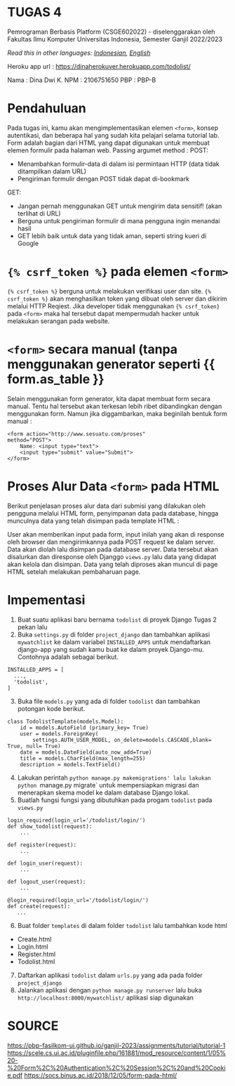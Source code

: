 # TUGAS 4

Pemrograman Berbasis Platform (CSGE602022) - diselenggarakan oleh Fakultas Ilmu Komputer Universitas Indonesia, Semester Ganjil 2022/2023

*Read this in other languages: [Indonesian](README.md), [English](README.en.md)*

Heroku app url : https://dinaherokuver.herokuapp.com/todolist/

Nama  : Dina Dwi K.
NPM   : 2106751650
PBP   : PBP-B

# Pendahuluan
Pada tugas ini, kamu akan mengimplementasikan elemen `<form>`, konsep autentikasi, dan beberapa hal yang sudah kita pelajari selama tutorial lab. Form adalah bagian dari HTML yang dapat digunakan untuk membuat elemen formulir pada halaman web. 
Passing argumet method :
POST:
- Menambahkan formulir-data di dalam isi permintaan HTTP (data tidak ditampilkan dalam URL)
- Pengiriman formulir dengan POST tidak dapat di-bookmark

GET:
- Jangan pernah menggunakan GET untuk mengirim data sensitif! (akan terlihat di URL)
- Berguna untuk pengiriman formulir di mana pengguna ingin menandai hasil
- GET lebih baik untuk data yang tidak aman, seperti string kueri di Google

# `{% csrf_token %}` pada elemen `<form>`

`{% csrf_token %}` berguna untuk melakukan verifikasi user dan site. `{% csrf_token %}` akan menghasilkan token yang dibuat oleh server dan dikirim melalui HTTP Reqiest. 
Jika developer tidak menggunakan `{% csrf_token}` pada `<form>` maka hal tersebut dapat mempermudah hacker untuk melakukan serangan pada website.

#  `<form>` secara manual (tanpa menggunakan generator seperti {{ form.as_table }}

Selain menggunakan form generator, kita dapat membuat form secara manual. Tentu hal tersebut akan terkesan lebih ribet dibandingkan dengan menggunakan form. 
Namun jika diggambarkan, maka beginilah bentuk form manual :
```
<form action="http://www.sesuatu.com/proses"
method="POST">
    Name: <input type="text">
    <input type="submit" value="Submit">
</form>
```

# Proses Alur Data `<form>` pada HTML
Berikut penjelasan proses alur data dari submisi yang dilakukan oleh pengguna melalui HTML form, penyimpanan data pada database, hingga munculnya data yang telah disimpan pada template HTML :

User akan memberikan input pada form, input inilah yang akan di response oleh browser dan mengirimkannya pada POST request ke dalam server. Data akan diolah lalu disimpan pada database server. 
Data tersebut akan disalurkan dan diresponse oleh Djanggo `views.py` lalu data yang didapat akan kelola dan disimpan. Data yang telah diproses akan muncul di page HTML setelah melakukan pembaharuan page.

# Impementasi
1. Buat suatu aplikasi baru bernama `todolist` di proyek Django Tugas 2 pekan lalu
2. Buka `settings.py` di folder `project_django` dan tambahkan aplikasi `mywatchlist` ke dalam variabel `INSTALLED_APPS` untuk mendaftarkan django-app yang sudah kamu buat ke dalam proyek Django-mu. Contohnya adalah sebagai berikut. 
  ```
  INSTALLED_APPS = [
    ...,
    'todolist',
]
```
3. Buka file `models.py` yang ada di folder `todolist` dan tambahkan potongan kode berikut.
```
class TodolistTemplate(models.Model):
    id = models.AutoField (primary_key= True)
    user = models.ForeignKey(
        settings.AUTH_USER_MODEL, on_delete=models.CASCADE,blank= True, null= True)
    date = models.DateField(auto_now_add=True)
    title = models.CharField(max_length=255)
    description = models.TextField()
```
4. Lakukan perintah `python manage.py makemigrations' lalu lakukan python `manage.py migrate` untuk mempersiapkan migrasi dan menerapkan skema model ke dalam database Django lokal.
5. Buatlah fungsi fungsi yang dibutuhkan pada progam `todolist` pada `views.py`
```
login_required(login_url='/todolist/login/')
def show_todolist(request):
    ...

def register(request):
    ...

def login_user(request):
    ...

def logout_user(request):
    ...

@login_required(login_url='/todolist/login/')
def create(request):
   ...
```
6. Buat folder `templates` di dalam folder `todolist` lalu tambahkan kode html
- Create.html
- Login.html
- Register.html
- Todolist.html
7. Daftarkan  aplikasi `todolist` dalam `urls.py` yang ada pada folder `project_django`
8. Jalankan aplikasi dengan `python manage.py runserver` lalu buka `http://localhost:8000/mywatchlist/` aplikasi siap digunakan

# SOURCE
  https://pbp-fasilkom-ui.github.io/ganjil-2023/assignments/tutorial/tutorial-1
  https://scele.cs.ui.ac.id/pluginfile.php/161881/mod_resource/content/1/05%20-%20Form%2C%20Authentication%2C%20Session%2C%20and%20Cookie.pdf
  https://socs.binus.ac.id/2018/12/05/form-pada-html/

